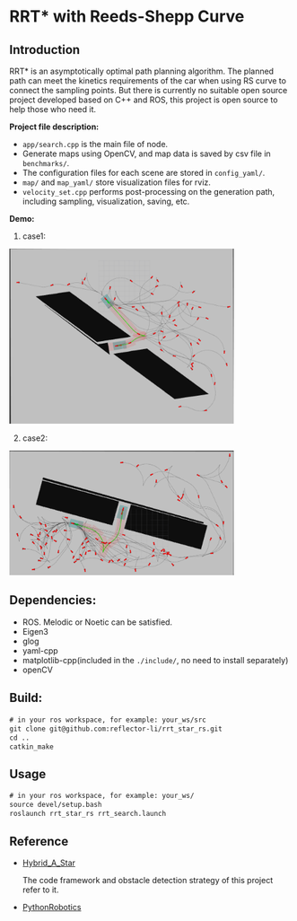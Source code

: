 # RRT\* with Reeds-Shepp Curve
## Introduction
RRT\* is an asymptotically optimal path planning algorithm. The planned path can meet the kinetics requirements of the car when using RS curve to connect the sampling points. But there is currently no suitable open source project developed based on C++ and ROS, this project is open source to help those who need it. 

**Project file description:**
- `app/search.cpp` is the main file of node.
- Generate maps using OpenCV, and map data is saved by csv file in `benchmarks/`.
- The configuration files for each scene are stored in `config_yaml/`.
- `map/` and `map_yaml/` store visualization files for rviz. 
- `velocity_set.cpp` performs post-processing on the generation path, including sampling, visualization, saving, etc.

**Demo:**
1. case1:

  <left class="half">
    <img src="./figures/case1.png" width="400"/>
  </left>

2. case2:

  <left class="half">
      <img src="./figures/case2.png" width="400"/>
  </left>


## Dependencies:
- ROS. Melodic or Noetic can be satisfied.
- Eigen3
- glog
- yaml-cpp
- matplotlib-cpp(included in the `./include/`, no need to install separately)
- openCV

## Build:
```shell
# in your ros workspace, for example: your_ws/src
git clone git@github.com:reflector-li/rrt_star_rs.git
cd ..
catkin_make
```

## Usage
```shell
# in your ros workspace, for example: your_ws/
source devel/setup.bash
roslaunch rrt_star_rs rrt_search.launch
```

## Reference
- [Hybrid_A_Star](https://github.com/zm0612/Hybrid_A_Star)
   
  The code framework and obstacle detection strategy of this project refer to it.

- [PythonRobotics](https://github.com/Archer0v0/PythonRobotics#rrt-with-reeds-shepp-path)
   
   

